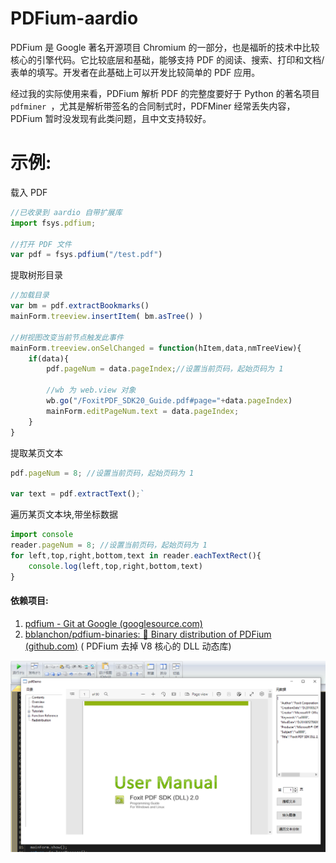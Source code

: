 # PDFium-aardio
PDFium 是 Google 著名开源项目 Chromium 的一部分，也是福昕的技术中比较核心的引擎代码。它比较底层和基础，能够支持 PDF 的阅读、搜索、打印和文档/表单的填写。开发者在此基础上可以开发比较简单的 PDF 应用。  

经过我的实际使用来看，PDFium 解析 PDF 的完整度要好于 Python 的著名项目 `pdfminer `，尤其是解析带签名的合同制式时，PDFMiner 经常丢失内容，PDFium 暂时没发现有此类问题，且中文支持较好。


# 示例:

载入 PDF

```javascript
//已收录到 aardio 自带扩展库
import fsys.pdfium; 

//打开 PDF 文件
var pdf = fsys.pdfium("/test.pdf")
```

提取树形目录

```javascript
//加载目录
var bm = pdf.extractBookmarks()
mainForm.treeview.insertItem( bm.asTree() )

//树视图改变当前节点触发此事件
mainForm.treeview.onSelChanged = function(hItem,data,nmTreeView){
	if(data){
		pdf.pageNum = data.pageIndex;//设置当前页码，起始页码为 1
		
		//wb 为 web.view 对象
		wb.go("/FoxitPDF_SDK20_Guide.pdf#page="+data.pageIndex)  
		mainForm.editPageNum.text = data.pageIndex; 
	} 	
}
```

提取某页文本

```javascript
pdf.pageNum = 8; //设置当前页码，起始页码为 1

var text = pdf.extractText();`
```

遍历某页文本块,带坐标数据
```javascript
import console
reader.pageNum = 8; //设置当前页码，起始页码为 1
for left,top,right,bottom,text in reader.eachTextRect(){
	console.log(left,top,right,bottom,text)
}
```

#### 依赖项目:

1. [pdfium - Git at Google (googlesource.com)](https://pdfium.googlesource.com/pdfium/)
2. [bblanchon/pdfium-binaries: 📰 Binary distribution of PDFium (github.com)](https://github.com/bblanchon/pdfium-binaries) ( PDFium 去掉 V8 核心的 DLL 动态库)
	

![](screenshots/screenshot.png)

